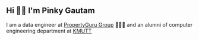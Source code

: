 ## Hi 👋🏻 I'm Pinky Gautam
I am a data engineer at [PropertyGuru Group](https://www.propertygurugroup.com/) 👩🏻‍💻 and an alumni of computer engineering department at [KMUTT](https://www.kmutt.ac.th/en/)
